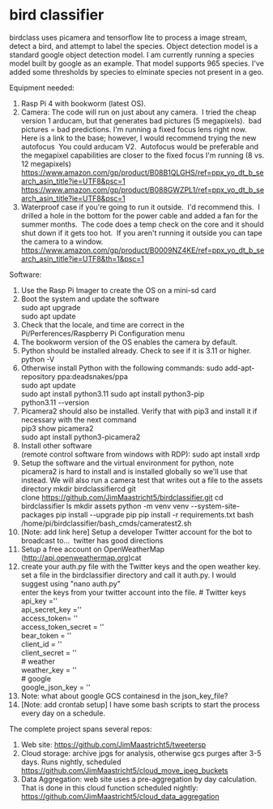 # bird classifier
birdclass uses picamera and tensorflow lite to process a image stream, detect a bird, and attempt to label the species.  Object detection model is a standard google object detection model.  I am currently running a species model built by google as an example.  That model supports 965 species. I've added some thresholds by species to elminate species not present in a geo.  

Equipment needed:
1. Rasp Pi 4 with bookworm (latest OS).
2. Camera: The code will run on just about any camera.  I tried the cheap version 1 arducam, but that generates bad pictures (5 megapixels).  bad pictures = bad predictions. I'm running a fixed focus lens right now.  Here is a link to the base; however, I would recommend trying the new autofocus  You could arducam V2.  Autofocus would be preferable and the megapixel capabilities are closer to the fixed focus I'm running (8 vs. 12 megapixels)  
   https://www.amazon.com/gp/product/B08B1QLGHS/ref=ppx_yo_dt_b_search_asin_title?ie=UTF8&psc=1  
   https://www.amazon.com/gp/product/B088GWZPL1/ref=ppx_yo_dt_b_search_asin_title?ie=UTF8&psc=1  
4. Waterproof case if you're going to run it outside.  I'd recommend this.  I drilled a hole in the bottom for the power cable and added a fan for the summer months.  The code does a temp check on the core and it should shut down if it gets too hot.  If you aren't running it outside you can tape the camera to a window.  https://www.amazon.com/gp/product/B0009NZ4KE/ref=ppx_yo_dt_b_search_asin_title?ie=UTF8&th=1&psc=1  

Software:
1. Use the Rasp Pi Imager to create the OS on a mini-sd card  
2. Boot the system and update the software  
     sudo apt upgrade  
     sudo apt update  
3.  Check that the locale, and time are correct in the Pi/Perferences/Raspberry Pi Configuration menu  
4.  The bookworm version of the OS enables the camera by default.  
5. Python should be installed already.  Check to see if it is 3.11 or higher.  
   python -V
6. Otherwise install Python with the following commands:
   sudo add-apt-repository ppa:deadsnakes/ppa  
   sudo apt update  
   sudo apt install python3.11 
   sudo apt install python3-pip  
   python3.11 --version  
7. Picamera2 should also be installed.  Verify that with pip3 and install it if necessary with the next command  
   pip3 show picamera2  
   sudo apt install python3-picamera2  
8. Install other software  
   (remote control software from windows with RDP): sudo apt install xrdp  
10. Setup the software and the virtual environment for python, note picamera2 is hard to install and is installed globally so we'll use that instead.  We will also run a camera test that writes out a file to the assets directory
    mkdir birdclassifiercd 
    git clone https://github.com/JimMaastricht5/birdclassifier.git
    cd birdclassifier
    ls
    mkdir assets
    python -m venv venv --system-site-packages
    pip install --upgrade pip
    pip install -r requirements.txt
    bash /home/pi/birdclassifier/bash_cmds/cameratest2.sh
9. [Note: add link here] Setup a developer Twitter account for the bot to broadcast to...  twitter has good directions  
10. Setup a free account on OpenWeatherMap (http://api.openweathermap.org)cat   
11. create your auth.py file with the Twitter keys and the open weather key.  
    set a file in the birdclassifier directory and call it auth.py. I would suggest using "nano auth.py"  
    enter the keys from your twitter account into the file. 
   \# Twitter keys  
   api_key =''   
   api_secret_key =''   
   access_token= ''  
   access_token_secret = ''   
   bear_token = ''  
   client_id = ''  
   client_secret = ''  
   \# weather  
   weather_key = ''  
   \# google  
   google_json_key = ''  
13. Note: what about google GCS containesd in the json_key_file?  
14. [Note: add crontab setup] I have some bash scripts to start the process every day on a schedule.  


The complete project spans several repos:  
1. Web site: https://github.com/JimMaastricht5/tweetersp  
2. Cloud storage: archive jpgs for analysis, otherwise gcs purges after 3-5 days.  Runs nightly, scheduled  https://github.com/JimMaastricht5/cloud_move_jpeg_buckets  
3. Data Aggregation: web site uses a pre-aggregation by day calculation.  That is done in this cloud function scheduled nightly: https://github.com/JimMaastricht5/cloud_data_aggregation  
